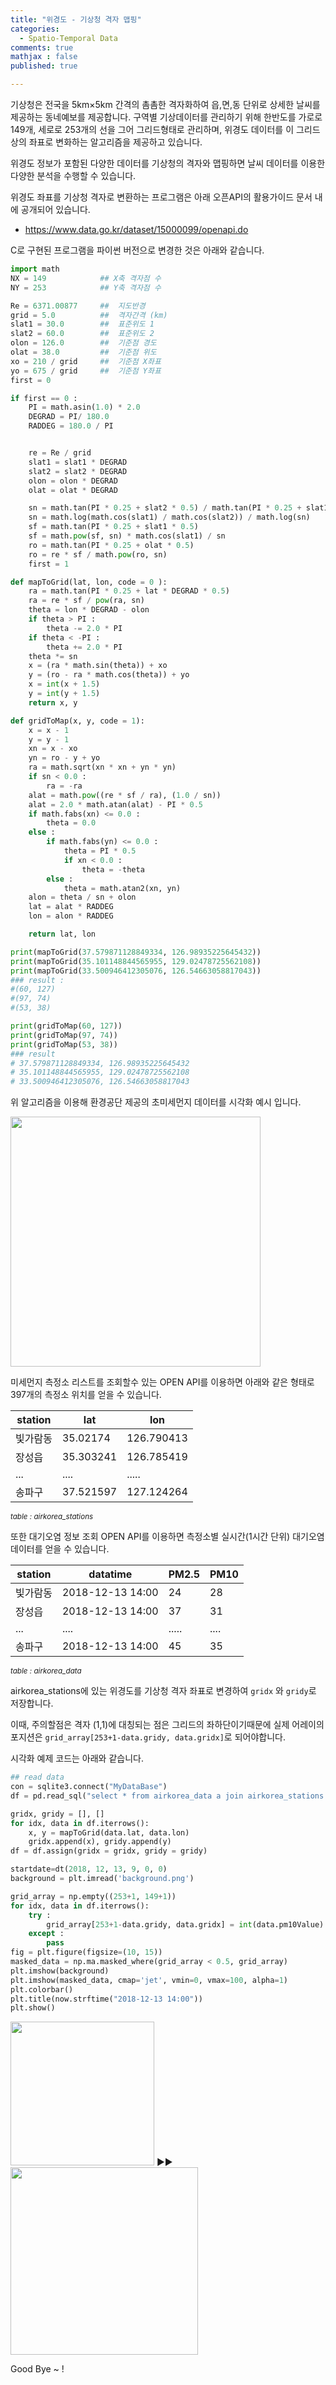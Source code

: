 ```yaml
---
title: "위경도 - 기상청 격자 맵핑"
categories: 
  - Spatio-Temporal Data
comments: true
mathjax : false
published: true

---
```


기상청은 전국을 5km×5km 간격의 촘촘한 격자화하여 읍,면,동 단위로 상세한 날씨를 제공하는 동네예보를 제공합니다. 구역별 기상데이터를 관리하기 위해 한반도를 가로로 149개, 세로로 253개의 선을 그어 그리드형태로 관리하며, 위경도 데이터를 이 그리드 상의 좌표로 변화하는 알고리즘을 제공하고 있습니다. 

위경도 정보가 포함된 다양한 데이터를 기상청의 격자와 맵핑하면 날씨 데이터를 이용한 다양한 분석을 수행할 수 있습니다.

위경도 좌표를 기상청 격자로 변환하는 프로그램은 아래 오픈API의 활용가이드 문서 내에 공개되어 있습니다. 
* https://www.data.go.kr/dataset/15000099/openapi.do

C로 구현된 프로그램을 파이썬 버전으로 변경한 것은 아래와 같습니다.

```python
import math
NX = 149            ## X축 격자점 수
NY = 253            ## Y축 격자점 수

Re = 6371.00877     ##  지도반경
grid = 5.0          ##  격자간격 (km)
slat1 = 30.0        ##  표준위도 1
slat2 = 60.0        ##  표준위도 2
olon = 126.0        ##  기준점 경도
olat = 38.0         ##  기준점 위도
xo = 210 / grid     ##  기준점 X좌표
yo = 675 / grid     ##  기준점 Y좌표
first = 0

if first == 0 :
    PI = math.asin(1.0) * 2.0
    DEGRAD = PI/ 180.0
    RADDEG = 180.0 / PI


    re = Re / grid
    slat1 = slat1 * DEGRAD
    slat2 = slat2 * DEGRAD
    olon = olon * DEGRAD
    olat = olat * DEGRAD

    sn = math.tan(PI * 0.25 + slat2 * 0.5) / math.tan(PI * 0.25 + slat1 * 0.5)
    sn = math.log(math.cos(slat1) / math.cos(slat2)) / math.log(sn)
    sf = math.tan(PI * 0.25 + slat1 * 0.5)
    sf = math.pow(sf, sn) * math.cos(slat1) / sn
    ro = math.tan(PI * 0.25 + olat * 0.5)
    ro = re * sf / math.pow(ro, sn)
    first = 1

def mapToGrid(lat, lon, code = 0 ):
    ra = math.tan(PI * 0.25 + lat * DEGRAD * 0.5)
    ra = re * sf / pow(ra, sn)
    theta = lon * DEGRAD - olon
    if theta > PI :
        theta -= 2.0 * PI
    if theta < -PI :
        theta += 2.0 * PI
    theta *= sn
    x = (ra * math.sin(theta)) + xo
    y = (ro - ra * math.cos(theta)) + yo
    x = int(x + 1.5)
    y = int(y + 1.5)
    return x, y

def gridToMap(x, y, code = 1):
    x = x - 1
    y = y - 1
    xn = x - xo
    yn = ro - y + yo
    ra = math.sqrt(xn * xn + yn * yn)
    if sn < 0.0 :
        ra = -ra
    alat = math.pow((re * sf / ra), (1.0 / sn))
    alat = 2.0 * math.atan(alat) - PI * 0.5
    if math.fabs(xn) <= 0.0 :
        theta = 0.0
    else :
        if math.fabs(yn) <= 0.0 :
            theta = PI * 0.5
            if xn < 0.0 :
                theta = -theta
        else :
            theta = math.atan2(xn, yn)
    alon = theta / sn + olon
    lat = alat * RADDEG
    lon = alon * RADDEG

    return lat, lon

print(mapToGrid(37.579871128849334, 126.98935225645432))
print(mapToGrid(35.101148844565955, 129.02478725562108))
print(mapToGrid(33.500946412305076, 126.54663058817043))
### result :
#(60, 127)
#(97, 74)
#(53, 38)

print(gridToMap(60, 127))
print(gridToMap(97, 74))
print(gridToMap(53, 38))
### result
# 37.579871128849334, 126.98935225645432
# 35.101148844565955, 129.02478725562108
# 33.500946412305076, 126.54663058817043
```

위 알고리즘을 이용해 환경공단 제공의 초미세먼지 데이터를 시각화 예시 입니다.

<img src = "/assets/img/2018-12-15/fine-dust.png" width="400">

미세먼지 측정소 리스트를 조회할수 있는 OPEN API를 이용하면 아래와 같은 형태로 397개의 측정소 위치를 얻을 수 있습니다.

| station | lat | lon |
|---------|-----|-----|
|빛가람동|35.02174|126.790413|
|장성읍|35.303241|126.785419|
| ... | ....| .....|
|송파구|37.521597|127.124264|

<small><i>table : airkorea_stations</i></small> 

또한 대기오염 정보 조회 OPEN API를 이용하면 측정소별 실시간(1시간 단위) 대기오염 데이터를 얻을 수 있습니다.

| station | datatime  | PM2.5 | PM10 | 
|---------|-----|-----|-----|
|빛가람동|2018-12-13 14:00 |24|28|
|장성읍|2018-12-13 14:00 |37|31|
| ... | ....| .....| ....|
|송파구|2018-12-13 14:00 |45|35|

<small><i>table : airkorea_data</i></small> 

airkorea_stations에 있는 위경도를 기상청 격자 좌표로 변경하여 `gridx` 와 `gridy`로 저장합니다. 

이때, 주의할점은 격자 (1,1)에 대칭되는 점은 그리드의 좌하단이기때문에 실제 어레이의 포지션은 `grid_array[253+1-data.gridy, data.gridx]`로 되어야합니다.

시각화 예제 코드는 아래와 같습니다.

```python
## read data
con = sqlite3.connect("MyDataBase")
df = pd.read_sql("select * from airkorea_data a join airkorea_stations b on a.station=b.station;", con)

gridx, gridy = [], []
for idx, data in df.iterrows():
    x, y = mapToGrid(data.lat, data.lon)
    gridx.append(x), gridy.append(y)
df = df.assign(gridx = gridx, gridy = gridy)

startdate=dt(2018, 12, 13, 9, 0, 0)
background = plt.imread('background.png')

grid_array = np.empty((253+1, 149+1))
for idx, data in df.iterrows():
    try :
        grid_array[253+1-data.gridy, data.gridx] = int(data.pm10Value) 
    except :
        pass
fig = plt.figure(figsize=(10, 15))
masked_data = np.ma.masked_where(grid_array < 0.5, grid_array)
plt.imshow(background)
plt.imshow(masked_data, cmap='jet', vmin=0, vmax=100, alpha=1)
plt.colorbar()
plt.title(now.strftime("2018-12-13 14:00"))
plt.show()
```

<img src = "/assets/img/2018-12-15/background.png" width="230"> ►►
<img src = "/assets/img/2018-12-15/fine-dust.png" width="300">

Good Bye ~ !
